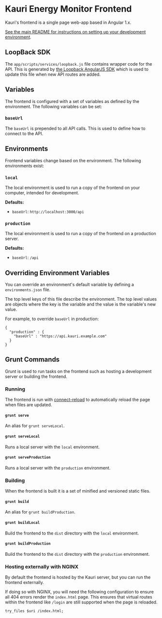 # Kauri Energy Monitor Frontend

Kauri's frontend is a single page web-app based in Angular 1.x.

[See the main README for instructions on setting up your development environment](/#readme).

## LoopBack SDK
The `app/scripts/services/loopback.js` file contains wrapper code for the API. This is generated by [the Loopback AngularJS SDK](https://loopback.io/doc/en/lb2/AngularJS-JavaScript-SDK.html) which is used to update this file when new API routes are added.

## Variables
The frontend is configured with a set of variables as defined by the environment. The following variables can be set:

### `baseUrl`
The `baseUrl` is prepended to all API calls. This is used to define how to connect to the API.

## Environments
Frontend variables change based on the environment. The following environments exist:

### `local`
The local environment is used to run a copy of the frontend on your computer, intended for development.

**Defaults:**
* `baseUrl`: `http://localhost:3000/api`

### `production`
The local environment is used to run a copy of the frontend on a production server.

**Defaults:**
* `baseUrl`: `/api`

## Overriding Environment Variables
You can override an environment's default variable by defining a `environments.json` file.

The top level keys of this file describe the environment. The top level values are objects where the key is the variable and the value is the variable's new value.

For example, to override `baseUrl` in production:
```
{
  "production" : {
    "baseUrl" : "https://api.kauri.example.com"
  }
}
```

## Grunt Commands
Grunt is used to run tasks on the frontend such as hosting a development server or building the frontend.

### Running
The frontend is run with [connect-reload](https://github.com/intesso/connect-livereload) to automatically reload the page when files are updated.

#### `grunt serve`
An alias for `grunt serveLocal`.

#### `grunt serveLocal`
Runs a local server with the `local` environment.

#### `grunt serveProduction`
Runs a local server with the `production` environment.

### Building
When the frontend is built it is a set of minified and versioned static files.

#### `grunt build`
An alias for `grunt buildProduction`.

#### `grunt buildLocal`
Build the frontend to the `dist` directory with the `local` environment.

#### ``grunt buildProduction``
Build the frontend to the `dist` directory with the `production` environment.

### Hosting externally with NGINX
By default the frontend is hosted by the Kauri server, but you can run the frontend externally.

If doing so with NGINX, you will need the following configuration to ensure all 404 errors render the `index.html` page. This ensures that virtual routes within the frontend like `/login` are still supported when the page is reloaded.

`
try_files $uri /index.html;
`
